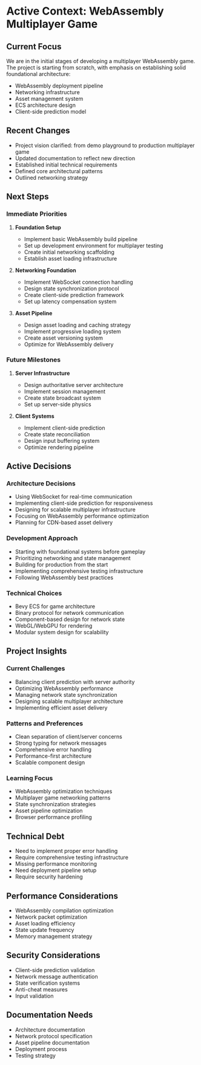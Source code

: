 # Active Context: WebAssembly Multiplayer Game

## Current Focus
We are in the initial stages of developing a multiplayer WebAssembly game. The project is starting from scratch, with emphasis on establishing solid foundational architecture:

- WebAssembly deployment pipeline
- Networking infrastructure
- Asset management system
- ECS architecture design
- Client-side prediction model

## Recent Changes
- Project vision clarified: from demo playground to production multiplayer game
- Updated documentation to reflect new direction
- Established initial technical requirements
- Defined core architectural patterns
- Outlined networking strategy

## Next Steps

### Immediate Priorities
1. **Foundation Setup**
   - Implement basic WebAssembly build pipeline
   - Set up development environment for multiplayer testing
   - Create initial networking scaffolding
   - Establish asset loading infrastructure

2. **Networking Foundation**
   - Implement WebSocket connection handling
   - Design state synchronization protocol
   - Create client-side prediction framework
   - Set up latency compensation system

3. **Asset Pipeline**
   - Design asset loading and caching strategy
   - Implement progressive loading system
   - Create asset versioning system
   - Optimize for WebAssembly delivery

### Future Milestones
1. **Server Infrastructure**
   - Design authoritative server architecture
   - Implement session management
   - Create state broadcast system
   - Set up server-side physics

2. **Client Systems**
   - Implement client-side prediction
   - Create state reconciliation
   - Design input buffering system
   - Optimize rendering pipeline

## Active Decisions

### Architecture Decisions
- Using WebSocket for real-time communication
- Implementing client-side prediction for responsiveness
- Designing for scalable multiplayer infrastructure
- Focusing on WebAssembly performance optimization
- Planning for CDN-based asset delivery

### Development Approach
- Starting with foundational systems before gameplay
- Prioritizing networking and state management
- Building for production from the start
- Implementing comprehensive testing infrastructure
- Following WebAssembly best practices

### Technical Choices
- Bevy ECS for game architecture
- Binary protocol for network communication
- Component-based design for network state
- WebGL/WebGPU for rendering
- Modular system design for scalability

## Project Insights

### Current Challenges
- Balancing client prediction with server authority
- Optimizing WebAssembly performance
- Managing network state synchronization
- Designing scalable multiplayer architecture
- Implementing efficient asset delivery

### Patterns and Preferences
- Clean separation of client/server concerns
- Strong typing for network messages
- Comprehensive error handling
- Performance-first architecture
- Scalable component design

### Learning Focus
- WebAssembly optimization techniques
- Multiplayer game networking patterns
- State synchronization strategies
- Asset pipeline optimization
- Browser performance profiling

## Technical Debt
- Need to implement proper error handling
- Require comprehensive testing infrastructure
- Missing performance monitoring
- Need deployment pipeline setup
- Require security hardening

## Performance Considerations
- WebAssembly compilation optimization
- Network packet optimization
- Asset loading efficiency
- State update frequency
- Memory management strategy

## Security Considerations
- Client-side prediction validation
- Network message authentication
- State verification systems
- Anti-cheat measures
- Input validation

## Documentation Needs
- Architecture documentation
- Network protocol specification
- Asset pipeline documentation
- Deployment process
- Testing strategy
